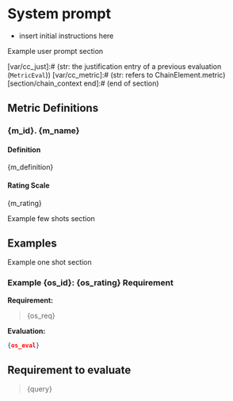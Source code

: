 [comment]:# (the [section] marker are required for specific dynamic context extensions but can be removed, if only static context is used for the prompt)
[comment]:# (each [section] allows specific variables [var/name] used by inserting them as {name} but they are all optional)
[comment]:# (all markdown comments [comment|section|var] are removed in the prompt processing)
# System prompt
- insert initial instructions here

[section/user_prompt]:# (if system and user prompt shall be separate inputs)
Example user prompt section

[section/chain_context]:# (when using an evaluation chain to provide context from previous responses)
[var/cc_id]:# (int: refers to ChainElement.step)
[var/cc_req]:# (str: a previously evaluated requirement)
[var/cc_eval]:# (str: the JSON string of a previous evaluation)
[var/cc_just]:# (str: the justification entry of a previous evaluation (`MetricEval`))
[var/cc_metric]:# (str: refers to ChainElement.metric)
[section/chain_context end]:# (end of section)
## Metric Definitions
[section/metric]:# (this section can be extended for each given metric)
[var/m_id]:# (int: e.g. 1,2,3,... | metric ID or evaluation step)
[var/m_name]:# (str: e.g. "Correctness" | metric name)
[var/m_definition]:# (str: e.g. "- is the requirement ...?" | metric definition as per `metric_definitions.json`, while the list items are formatted as bullet points)
[var/m_rating]:# (equivalent to m_definition as per `rating_definitions.json`)
### {m_id}. {m_name}
#### Definition
{m_definition}

#### Rating Scale
{m_rating}

[section/metric end]:# (end of section)

[section/few_shots]:# (removed, if `n_shots` == 0, can be extended for each given example)
Example few shots section
## Examples

[section/one_shot]:# (can be extended for each given example)
[var/os_id]:# (int: e.g. 1,2,3,...)
[var/os_rating]:# (str: e.g. "Poor" | maps rating to expression: [1,x] -> [1,3] -> {1->"Poor", 2->"Average", 3->"Excellent"})
[var/os_req]:# (str | requirement of the evaluation example)
[var/os_eval]:# (dict | evaluation example)
Example one shot section
### Example {os_id}: {os_rating} Requirement
**Requirement:**
> {os_req}

**Evaluation:**
```json
{os_eval}
```
[section/one_shot end]:# (end of section)
[section/few_shots end]:# (end of section)

## Requirement to evaluate
[comment]:# (the following variables are excluded in the `process_template` function of prompt_templates.py and can be used as general prompt template input kwargs. In the standard requirement evaluation, the input requirement is assigned to `query`.)
[var/query]:# (placeholder for the user query, e.g. the input requirement)
> {query}

[section/user_prompt end]:# (end of section)